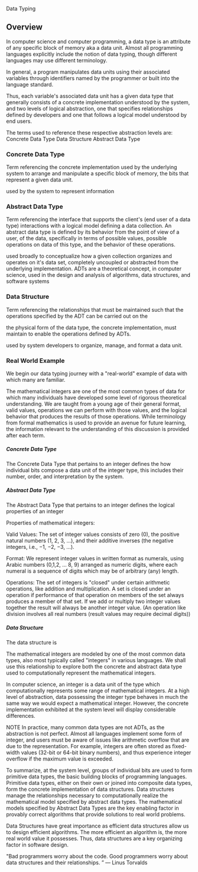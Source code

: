 Data Typing

## Overview
In computer science and computer programming, a data type is an attribute of any specific block of memory aka a data unit. Almost all programming languages explicitly include the notion of data typing, though different languages may use different terminology.

In general, a program manipulates data units using their associated variables through identifiers named by the programmer or built into the language standard.

Thus, each variable's associated data unit has a given data type that generally consists of a concrete implementation understood by the system, and two levels of logical abstraction, one that specifies relationships defined by developers and one that follows a logical model understood by end users.

The terms used to reference these respective abstraction levels are:
  Concrete Data Type
  Data Structure
  Abstract Data Type


### Concrete Data Type
Term referencing the concrete implementation used by the underlying system to arrange and manipulate a specific block of memory, the bits that represent a given data unit.

used by the system to represent information



### Abstract Data Type
Term referencing the interface that supports the client's (end user of a data type) interactions with a logical model defining a data collection. An abstract data type is defined by its behavior from the point of view of a user, of the data, specifically in terms of possible values, possible operations on data of this type, and the behavior of these operations.

used broadly to conceptualize how a given collection organizes and operates on it's data set, completely uncoupled or abstracted from the underlying implementation.
ADTs are a theoretical concept, in computer science, used in the design and analysis of algorithms, data structures, and software systems



### Data Structure
Term referencing the relationships that must be maintained such that the operations specified by the ADT can be carried out on the 

the physical form of the data type, the concrete implementation, must maintain to enable the operations defined by ADTs.

used by system developers to organize, manage, and format a data unit.



### Real World Example
We begin our data typing journey with a "real-world" example of data with which many are familiar.

The mathematical integers are one of the most common types of data for which many individuals have developed some level of rigorous theoretical understanding. We are taught from a young age of their general format, valid values, operations we can perform with those values, and the logical behavior that produces the results of those operations. While terminology from formal mathematics is used to provide an avenue for future learning, the information relevant to the understanding of this discussion is provided after each term.


##### Concrete Data Type
The Concrete Data Type that pertains to an integer defines the how individual bits compose a data unit of the integer type, this includes their number, order, and interpretation by the system.  



##### Abstract Data Type
The Abstract Data Type that pertains to an integer defines the logical properties of an integer

Properties of mathematical integers:

Valid Values:
The set of integer values consists of zero (0), the positive natural numbers (1, 2, 3, ...), and their additive inverses (the negative integers, i.e., −1, −2, −3, ...).

Format:
We represent integer values in written format as numerals, using Arabic numbers (0,1,2, … 8, 9) arranged as numeric digits, where each numeral is a sequence of digits which may be of arbitrary (any) length.

Operations:
The set of integers is "closed" under certain arithmetic operations, like addition and multiplication. A set is closed under an operation if performance of that operation on members of the set always produces a member of that set. If we add or multiply two integer values together the result will always be another integer value.
(An operation like division involves all real numbers (result values may require decimal digits))


##### Data Structure
The data structure is


The mathematical integers are modeled by one of the most common data types, also most typically called "integers" in various languages. We shall use this relationship to explore both the concrete and abstract data type used to computationally represent the mathematical integers.

In computer science, an integer is a data unit of the type which computationally represents some range of mathematical integers. At a high level of abstraction, data possessing the integer type behaves in much the same way we would expect a mathematical integer. However, the concrete implementation exhibited at the system level will display considerable differences.


NOTE
In practice, many common data types are not ADTs, as the abstraction is not perfect. Almost all languages implement some form of integer, and users must be aware of issues like arithmetic overflow that are due to the representation. For example, integers are often stored as fixed-width values (32-bit or 64-bit binary numbers), and thus experience integer overflow if the maximum value is exceeded.



To summarize, at the system level, groups of individual bits are used to form primitive data types, the basic building blocks of programming languages. Primitive data types, either on their own or joined into composite data types, form the concrete implementation of data structures. Data structures manage the relationships necessary to computationally realize the mathematical model specified by abstract data types. The mathematical models specified by Abstract Data Types are the key enabling factor in provably correct algorithms that provide solutions to real world problems.

Data Structures have great importance as efficient data structures allow us to design efficient algorithms. The more efficient an algorithm is, the more real world value it possesses. Thus, data structures are a key organizing factor in software design.

"Bad programmers worry about the code. Good programmers worry about data structures and their relationships. ”
— Linus Torvalds
